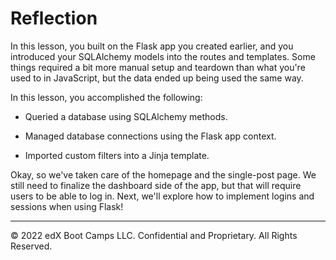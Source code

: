 # Reflection

In this lesson, you built on the Flask app you created earlier, and you introduced your SQLAlchemy models into the routes and templates. Some things required a bit more manual setup and teardown than what you're used to in JavaScript, but the data ended up being used the same way.

In this lesson, you accomplished the following:

* Queried a database using SQLAlchemy methods.

* Managed database connections using the Flask app context.

* Imported custom filters into a Jinja template.

Okay, so we've taken care of the homepage and the single-post page. We still need to finalize the dashboard side of the app, but that will require users to be able to log in. Next, we'll explore how to implement logins and sessions when using Flask!

---
© 2022 edX Boot Camps LLC. Confidential and Proprietary. All Rights Reserved.
